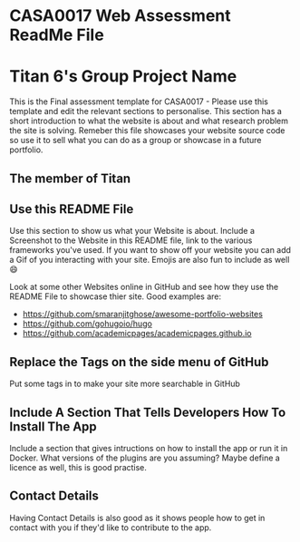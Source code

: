 # CASA0017 Web Assessment ReadMe File

# Titan 6's Group Project Name

This is the Final assessment template for CASA0017 - Please use this template and edit the relevant sections to personalise.
This section has a short introduction to what the website is about and what research problem the site is solving.  Remeber this file showcases your website source code so use it to sell what you can do as a group or showcase in a future portfolio. 

## The member of Titan


## Use this README File 

Use this section to show us what your Website is about.   Include a Screenshot to the Website in this README file, link to the various frameworks you've used.  If you want to show off your website you can add a Gif of you interacting with your site.   Emojis are also fun to include as well 😄

Look at some other Websites online in GitHub and see how they use the README File to showcase thier site.  Good examples are:

- https://github.com/smaranjitghose/awesome-portfolio-websites
- https://github.com/gohugoio/hugo    
- https://github.com/academicpages/academicpages.github.io

##  Replace the Tags on the side menu of GitHub

Put some tags in to make your site more searchable in GitHub

## Include A Section That Tells Developers How To Install The App

Include a section that gives intructions on how to install the app or run it in Docker.  What versions of the plugins are you assuming?  Maybe define a licence as well, this is good practise.

##  Contact Details

Having Contact Details is also good as it shows people how to get in contact with you if they'd like to contribute to the app. 

